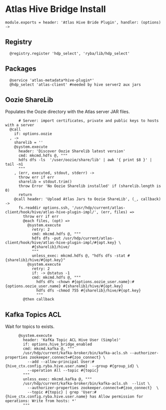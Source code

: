 
# Atlas Hive Bridge Install

    module.exports = header: 'Atlas Hive Bride Plugin', handler: (options) ->

## Registry

      @registry.register 'hdp_select', 'ryba/lib/hdp_select'

## Packages

      @service 'atlas-metadata*hive-plugin*'
      @hdp_select 'atlas-client' #needed by hive server2 aux jars

## Oozie ShareLib
Populates the Oozie directory with the Atlas server JAR files.

          # Server: import certificates, private and public keys to hosts with a server
      @call
        if: options.oozie
      , ->
        sharelib = ''
        @system.execute
          header: 'Discover Oozie Sharelib latest version'
          cmd: mkcmd.hdfs @, """
          hdfs dfs -ls  '/user/oozie/share/lib' | awk '{ print $8 }' | tail -n1
          """
        , (err, executed, stdout, stderr) ->
          throw err if err
          sharelib = stdout.trim()
          throw Error 'No Oozie Sharelib installed' if (sharelib.length is 0)
          return 
        @call header: 'Upload Atlas Jars to Oozie ShareLib', (_, callback) ->
          fs.readdir options.ssh, '/usr/hdp/current/atlas-client/hook/hive/atlas-hive-plugin-impl/', (err, files) =>
            throw err if err
            @each files, (opt) =>
              @system.execute
                retry: 2
                cmd: mkcmd.hdfs @, """
                hdfs dfs -put /usr/hdp/current/atlas-client/hook/hive/atlas-hive-plugin-impl/#{opt.key} \
                #{sharelib}/hive/
                """
                unless_exec: mkcmd.hdfs @, "hdfs dfs -stat #{sharelib}/hive/#{opt.key}"
              @system.execute
                retry: 2
                if: -> @status -1
                cmd: mkcmd.hdfs @, """
                  hdfs dfs -chown #{options.oozie_user.name}:#{options.oozie_user.name} #{sharelib}/hive/#{opt.key}
                  hdfs dfs -chmod 755 #{sharelib}/hive/#{opt.key}
                  """
            @then callback

## Kafka Topics ACL

Wait for topics to exists.

          @system.execute
            header: 'KafKa Topic ACL Hive User (Simple)'
            if: options.hive_bridge_enabled
            cmd: mkcmd.kafka @, """
            /usr/hdp/current/kafka-broker/bin/kafka-acls.sh --authorizer-properties zookeeper.connect=#{zoo_connect} \
              --add --allow-principal User:#{hive_ctx.config.ryba.hive.user.name}  --group #{group_id} \
              --operation All --topic #{topic}
            """
            unless_exec: mkcmd.kafka @, """
            /usr/hdp/current/kafka-broker/bin/kafka-acls.sh  --list \
              --authorizer-properties zookeeper.connect=#{zoo_connect}  \
              --topic #{topic} | grep 'User:#{hive_ctx.config.ryba.hive.user.name} has Allow permission for operations: Write from hosts: *'
            """
